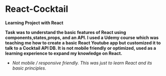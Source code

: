 # React-Cocktail
**Learning Project with React**

**Task was to understand the basic features of React using components,states,props, and an API. I used a Udemy course which was teaching me how to create a basic React Youtube app but customized it to talk to a Cocktail API DB. It is not mobile friendly or optimized, used as a learning experience to expand my knowledge on React.**

*  *Not mobile / responsive friendly. This was just to learn React and its basic principles.*

